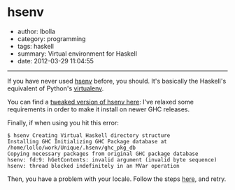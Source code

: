 # hsenv

- author: lbolla
- category: programming
- tags: haskell
- summary: Virtual environment for Haskell
- date: 2012-03-29 11:04:55

----------------

If you have never used [hsenv][1] before, you should. It's basically the
Haskell's equivalent of Python's [virtualenv][2].

You can find a [tweaked version of hsenv here][3]: I've relaxed some
requirements in order to make it install on newer GHC releases.

Finally, if when using you hit this error:

    $ hsenv Creating Virtual Haskell directory structure
    Installing GHC Initializing GHC Package database at /home/lollo/work/Unique/.hsenv/ghc_pkg_db
    Copying necessary packages from original GHC package database
    hsenv: fd:9: hGetContents: invalid argument (invalid byte sequence)
    hsenv: thread blocked indefinitely in an MVar operation

Then, you have a problem with your locale. Follow the steps [here][4],
and retry.

   [1]: https://github.com/Paczesiowa/hsenv
   [2]: http://pypi.python.org/pypi/virtualenv
   [3]: https://github.com/lbolla/hsenv
   [4]: https://wiki.archlinux.org/index.php/Locale#Enabling_necessary_locales
